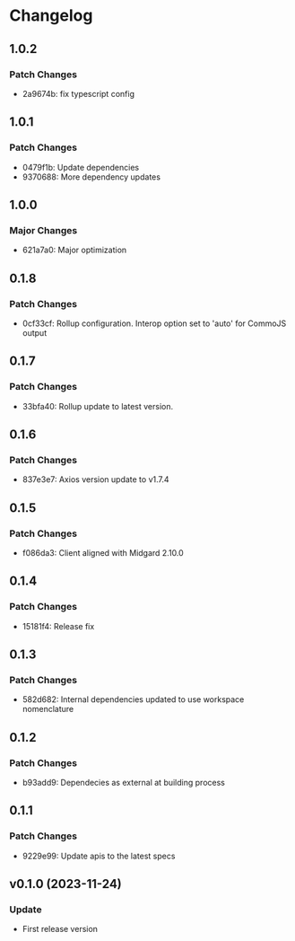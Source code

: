# Changelog

## 1.0.2

### Patch Changes

- 2a9674b: fix typescript config

## 1.0.1

### Patch Changes

- 0479f1b: Update dependencies
- 9370688: More dependency updates

## 1.0.0

### Major Changes

- 621a7a0: Major optimization

## 0.1.8

### Patch Changes

- 0cf33cf: Rollup configuration. Interop option set to 'auto' for CommoJS output

## 0.1.7

### Patch Changes

- 33bfa40: Rollup update to latest version.

## 0.1.6

### Patch Changes

- 837e3e7: Axios version update to v1.7.4

## 0.1.5

### Patch Changes

- f086da3: Client aligned with Midgard 2.10.0

## 0.1.4

### Patch Changes

- 15181f4: Release fix

## 0.1.3

### Patch Changes

- 582d682: Internal dependencies updated to use workspace nomenclature

## 0.1.2

### Patch Changes

- b93add9: Dependecies as external at building process

## 0.1.1

### Patch Changes

- 9229e99: Update apis to the latest specs

## v0.1.0 (2023-11-24)

### Update

- First release version
